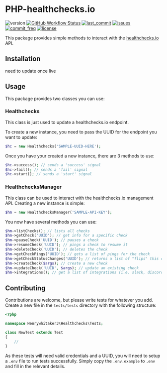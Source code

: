 # PHP-healthchecks.io

![version](https://img.shields.io/badge/version-v1.0.0-success?style=flat-square) [![GitHub Workflow Status](https://img.shields.io/github/workflow/status/henrywhitaker3/PHP-healthchecks.io/PHPUnit?label=build&logo=github&style=flat-square)](https://github.com/henrywhitaker3/PHP-healthchecks.io/actions) [![last_commit](https://img.shields.io/github/last-commit/henrywhitaker3/PHP-healthchecks.io?style=flat-square)](https://github.com/henrywhitaker3/PHP-healthchecks.io/commits) [![issues](https://img.shields.io/github/issues/henrywhitaker3/PHP-healthchecks.io?style=flat-square)](https://github.com/henrywhitaker3/PHP-healthchecks.io/issues) [![commit_freq](https://img.shields.io/github/commit-activity/m/henrywhitaker3/PHP-healthchecks.io?style=flat-square)](https://github.com/henrywhitaker3/PHP-healthchecks.io/commits) [![license](https://img.shields.io/github/license/henrywhitaker3/PHP-healthchecks.io?style=flat-square)](https://github.com/henrywhitaker3/PHP-healthchecks.io/blob/master/LICENSE)

This package provides simple methods to interact with the [healthchecks.io](https://healthchecks.io) API.

## Installation

need to update once live

## Usage

This package provides two classes you can use:

### Healthchecks

This class is just used to update a healthchecks.io endpoint.

To create a new instance, you need to pass the UUID for the endpoint you want to update:

```php
$hc = new Healthchecks('SAMPLE-UUID-HERE');
```

Once you have your created a new instance, there are 3 methods to use:

```php
$hc->success(); // sends a 'success' signal
$hc->fail(); // sends a 'fail' signal
$hc->start(); // sends a 'start' signal
```

### HealthchecksManager

This class can be used to interact with the healthchecks.io management API. Creating a new instance is simple:

```php
$hm = new HealthchecksManager('SAMPLE-API-KEY');
```

You now have several methods you can use:

```php
$hm->listChecks(); // lists all checks
$hm->getCheck('UUID'); // get info for a specific check
$hm->pauseCheck('UUID'); // pauses a check
$hm->resumeCheck('UUID'); // pings a check to resume it
$hm->deleteCheck('UUID'); // deletes the check
$hm->getCheckPings('UUID'); // gets a list of pings for the check
$hm->getCheckStatusChanges('UUID'); // returns a list of "flips" this check has experienced
$hm->createCheck($args); // create a new check
$hm->updateCheck('UUID', $args); // update an existing check
$hm->integrations(); // get a list of integrations (i.e. slack, discord etc.)
```

## Contributing

Contributions are welcome, but please write tests for whatever you add. Create a new file in the `tests/tests` directory with the following structure:

```php
<?php

namespace Henrywhitaker3\Healthchecks\Tests;

class NewTest extends Test
{
    //
}
```

As these tests will need valid credentials and a UUID, you will need to setup a `.env` file to run tests successfully. Simply copy the `.env.example` to `.env` and fill in the relevant details.